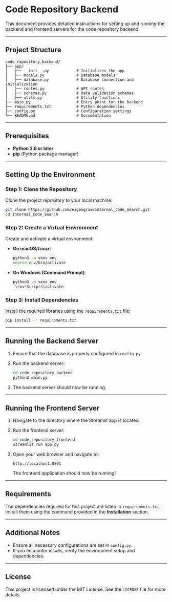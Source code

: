 # Code Repository Backend

This document provides detailed instructions for setting up and running the backend and frontend servers for the code repository backend.

---

## Project Structure

```plaintext
code_repository_backend/
├── app/
│   ├── __init__.py            # Initializes the app
│   ├── models.py              # Database models
│   ├── database.py            # Database connection and initialization
│   ├── routes.py              # API routes
│   ├── schemas.py             # Data validation schemas
│   ├── utils.py               # Utility functions
├── main.py                    # Entry point for the backend
├── requirements.txt           # Python dependencies
├── config.py                  # Configuration settings
└── README.md                  # Documentation
```

---

## Prerequisites

- **Python 3.8 or later**
- **pip** (Python package manager)

---

## Setting Up the Environment

### Step 1: Clone the Repository

Clone the project repository to your local machine:

```bash
git clone https://github.com/eigengram/Internal_Code_Search.git
cd Internal_Code_Search
```

### Step 2: Create a Virtual Environment

Create and activate a virtual environment:

- **On macOS/Linux**:

  ```bash
  python3 -m venv env
  source env/bin/activate
  ```

- **On Windows (Command Prompt)**:

  ```bash
  python3 -m venv env
  .\env\Scripts\activate
  ```

### Step 3: Install Dependencies

Install the required libraries using the `requirements.txt` file:

```bash
pip install -r requirements.txt
```

---

## Running the Backend Server

1. Ensure that the database is properly configured in `config.py`.
2. Run the backend server:

   ```bash
   cd code_repository_backend
   python3 main.py
   ```

3. The backend server should now be running.

---

## Running the Frontend Server

1. Navigate to the directory where the Streamlit app is located.
2. Run the frontend server:

   ```bash
   cd code_repository_frontend
   streamlit run app.py
   ```

3. Open your web browser and navigate to:

   ```
   http://localhost:8501
   ```

   The frontend application should now be running!

---

## Requirements

The dependencies required for this project are listed in `requirements.txt`. Install them using the command provided in the **Installation** section.

---

## Additional Notes

- Ensure all necessary configurations are set in `config.py`.
- If you encounter issues, verify the environment setup and dependencies.

---

## License

This project is licensed under the MIT License. See the `LICENSE` file for more details.
